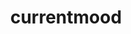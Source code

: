 ---
ee_id_show: '4359'
title: currentmood
url: currentmood
live_url:
year: '2016'
venue: Lisson Gallery
state_country: London
pitch: Liked so much how all the Lakes looked lined up in Munich, kinda wanted 2 see
  how all my work mashed together would look. Otherwise, not exactly sure what I wz
  doing, but turned out well (I thought). Also, there was kinda def (ining) audio.
  Last show of a run of shows which started in 2014.
ps:
imgs: lisson-london-2016-05-install-01-database-JH.jpg,lisson-london-2016-05-install-02-database-JH.jpg,lisson-london-2016-05-install-03-database-JH.jpg,lisson-london-2016-05-install-05-database-JH.jpg,lisson-london-2016-05-install-04-database-JH.jpg,lisson-london-2016-05-install-09-database-JH.jpg,lisson-london-2016-05-install-10-database-JH.jpg,lisson-london-2016-05-install-16-database-JH.jpg,lisson-london-2016-05-install-17-database-JH.jpg,lisson-london-2016-05-install-19-database-JH.jpg
things: "[4341] [2016-018-hank] 2016-018 Hank,[4342] [2016-019-30-pour] 2016-019 30
  pour,[4343] [2016-021-brooklyn-20110811-00159] 2016-021 Brooklyn 20110811-00159,[4344]
  [2016-025-manson] 2016-025 Manson,[4345] [2016-030-rbf] 2016-030 RBF,[4346] [2016-033-mig-29-soviet-fighter-plane-clouds-and-os-x]
  2016-033 Mig 29 Soviet Fighter Plane, Clouds, and OS X,[4347] [2016-035-dawgs-lakes]
  2016-035 Dawgs / Lakes,[4349] [2016-052-more-to-explore] 2016-052 More to Explore,[4350]
  [2016-054-currentmood] 2016-054 currentmood,[4351] [2016-110-currentmood] 2016-110-currentmood,[4352]
  [2016-055-climacool] 2016-055\tclimacool,[4353] [2016-056-love-pink] 2016-056\tlove
  pink,[4355] [2016-036-photoshop-cs] 2016-036 Photoshop CS,[4356] [2016-057-photoshop-cs]
  2016-057\tPhotoshop CS"
status:
layout: shows
---